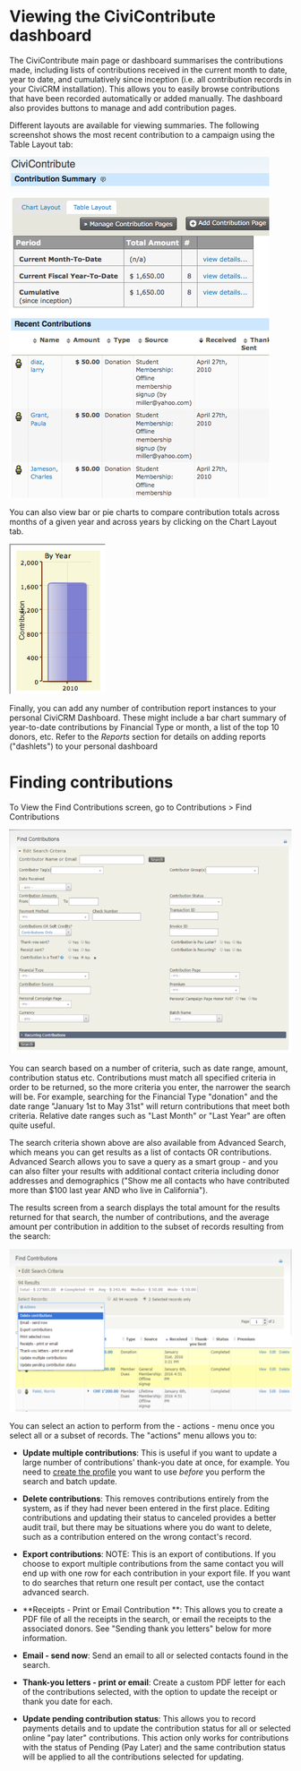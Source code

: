 # Viewing the CiviContribute dashboard

The CiviContribute main page or dashboard summarises the contributions made, including lists of contributions received in the current month to date, year to date, and cumulatively since inception (i.e. all contribution records in your CiviCRM installation). This allows you to easily browse contributions that have been recorded automatically or added manually. The dashboard also provides buttons to manage and add contribution pages.

Different layouts are available for viewing summaries. The following screenshot shows the most recent contribution to a campaign using the Table Layout tab:

![ContactSummary1a](./../img/CiviCRM-CiviContribute-EveryDayTasks-ContactSummary1a-en.png)

You can also view bar or pie charts to compare contribution totals across months of a given year and across years by clicking on the Chart Layout tab.

![ContactSummary1b](./../img/CiviCRM-CiviContribute-EveryDayTasks-ContactSummary1b-en.png "ContactSummary1b")

Finally, you can add any number of contribution report instances to your personal CiviCRM Dashboard. These might include a bar chart summary of year-to-date contributions by Financial Type or month, a list of the top 10 donors, etc. Refer to the _Reports_ section for details on adding reports ("dashlets") to your personal dashboard

# Finding contributions
To View the Find Contributions screen, go to Contributions > Find Contributions

![Contribution Find Screenshot](./../img/contributions-find-search.png)

You can search based on a number of criteria, such as date range, amount, contribution status etc. Contributions must match all specified criteria in order to be returned, so the more criteria you enter, the narrower the search will be. For example, searching for the Financial Type "donation" and the date range "January 1st to May 31st" will return contributions that meet both criteria. Relative date ranges such as "Last Month" or "Last Year" are often quite useful.

The search criteria shown above are also available from Advanced Search, which means you can get results as a list of contacts OR contributions. Advanced Search allows you to save a query as a smart group - and you can also filter your results with additional contact criteria including donor addresses and demographics ("Show me all contacts who have contributed more than $100 last year AND who live in California").

The results screen from a search displays the total amount for the results returned for that search, the number of contributions, and the average amount per contribution in addition to the subset of records resulting from the search:

![Screen shot batch update from search](../img/contributions-find-editcriteria.png)

You can select an action to perform from the - actions - menu once you select all or a subset of records. The "actions" menu allows you to:
- **Update multiple contributions**: This is useful if you want to update a large number of contributions' thank-you date at once, for example. You need to [create the profile](../organising-your-data/profiles) you want to use *before* you perform the search and batch update.

- **Delete contributions**: This removes contributions entirely from the system, as if they had never been entered in the first place. Editing contributions and updating their status to canceled provides a better audit trail, but there may be situations where you do want to delete, such as a contribution entered on the wrong contact's record.
- **Export contributions**: NOTE: This is an export of contibutions.  If you choose to export multiple contributions from the same contact you will end up with one row for each contribution in your export file. If you want to do searches that return one result per contact, use the contact advanced search.


- **Receipts - Print or Email Contribution **: This allows you to create a PDF file of all the receipts in the search, or email the receipts to the associated donors. See "Sending thank you letters" below for more information.

- **Email - send now**: Send an email to all or selected contacts found in the search.

- **Thank-you letters - print or email**: Create a custom PDF letter for each of the contributions selected, with the option to update the receipt or thank you date for each.

- **Update pending contribution status**: This allows you to record payments details and to update the contribution status for all or selected online "pay later" contributions. This action only works for contributions with the status of Pending (Pay Later) and the same contribution status will be applied to all the contributions selected for updating.

